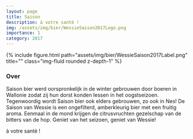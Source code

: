 ```yaml
---
layout: page
title: Saison
description: à votre santé !
img: /assets/img/bier/WessieSaison2017Logo.png
importance: 1
category: 2017
---
```


<div class="row">
    <div class="col-sm mt-3 mt-md-0">
        {% include figure.html path="assets/img/bier/WessieSaison2017Label.png" title="" class="img-fluid rounded z-depth-1" %}
    </div>
</div>

### Over
Saison bier werd oorspronkelijk in
de winter gebrouwen door boeren
in Wallonie zodat zij hun dorst
konden lessen in het oogstseizoen.
Tegenwoordig wordt Saison bier
ook elders gebrouwen, zo ook in
Nes! De Saison van Wessie is een
ongefilterd, amberkleurig bier met
een fruitig aroma. Eenmaal in de
mond krijgen de citrusvruchten
gezelschap van de bitters van de
hop. Geniet van het seizoen, geniet
van Wessie!

à votre santé !







